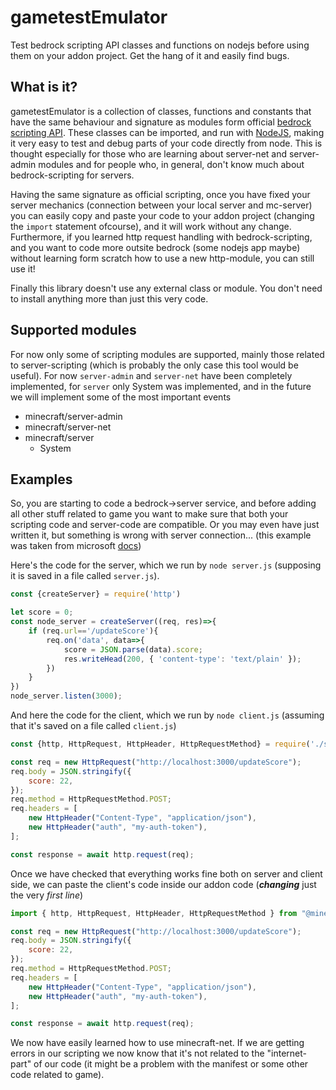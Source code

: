 # gametestEmulator
Test bedrock scripting API classes and functions on nodejs before using them on your addon project. Get the hang of it and easily find bugs.

## What is it?
gametestEmulator is a collection of classes, functions and constants that have the same behaviour and signature as modules form official [bedrock scripting API](https://learn.microsoft.com/en-us/minecraft/creator/scriptapi/). These classes can be imported, and run with [NodeJS](https://nodejs.org/en/), making it very easy to test and debug parts of your code directly from node. This is thought especially for those who are learning about server-net and server-admin modules and for people who, in general, don't know much about bedrock-scripting for servers.

Having the same signature as official scripting, once you have fixed your server mechanics (connection between your local server and mc-server) you can easily copy and paste your code to your addon project (changing the `import` statement ofcourse), and it will work without any change.
Furthermore, if you learned http request handling with bedrock-scripting, and you want to code more outsite bedrock (some nodejs app maybe) without learning form scratch how to use a new http-module, you can still use it!

Finally this library doesn't use any external class or module. You don't need to install anything more than just this very code.
## Supported modules
For now only some of scripting modules are supported, mainly those related to server-scripting (which is probably the only case this tool would be useful).
For now `server-admin` and `server-net` have been completely implemented, for `server` only System was implemented, and in the future we will implement some of the most important events
* minecraft/server-admin
* minecraft/server-net
* minecraft/server
    * System

## Examples
So, you are starting to code a bedrock->server service, and before adding all other stuff related to game you want to make sure that both your scripting code and server-code are compatible. Or you may even have just written it, but something is wrong with server connection... (this example was taken from microsoft [docs](https://learn.microsoft.com/en-us/minecraft/creator/scriptapi/minecraft/server-net/httprequest))

Here's the code for the server, which we run by `node server.js` (supposing it is saved in a file called `server.js`).
```js
const {createServer} = require('http')

let score = 0;
const node_server = createServer((req, res)=>{
    if (req.url=='/updateScore'){
        req.on('data', data=>{
            score = JSON.parse(data).score;
            res.writeHead(200, { 'content-type': 'text/plain' });
        })
    }
})
node_server.listen(3000);
```
And here the code for the client, which we run by `node client.js` (assuming that it's saved on a file called  `client.js`)
```js
const {http, HttpRequest, HttpHeader, HttpRequestMethod} = require('./simulatedGametest');

const req = new HttpRequest("http://localhost:3000/updateScore");
req.body = JSON.stringify({
    score: 22,
});
req.method = HttpRequestMethod.POST;
req.headers = [
    new HttpHeader("Content-Type", "application/json"),
    new HttpHeader("auth", "my-auth-token"),
];

const response = await http.request(req);
```
Once we have checked that everything works fine both on server and client side, we can paste the client's code inside our addon code (***changing*** just the very *first line*)
```js
import { http, HttpRequest, HttpHeader, HttpRequestMethod } from "@minecraft/server-net";

const req = new HttpRequest("http://localhost:3000/updateScore");
req.body = JSON.stringify({
    score: 22,
});
req.method = HttpRequestMethod.POST;
req.headers = [
    new HttpHeader("Content-Type", "application/json"),
    new HttpHeader("auth", "my-auth-token"),
];

const response = await http.request(req);
```
We now have easily learned how to use minecraft-net. If we are getting errors in our scripting we now know that it's not related to the "internet-part" of our code (it might be a problem with the manifest or some other code related to game).

